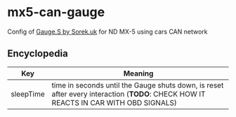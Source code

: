 # mx5-can-gauge
Config of [Gauge.S by Sorek.uk](https://github.com/handmade0octopus/gauge.s-sorek.uk) for ND MX-5 using cars CAN network


## Encyclopedia

| Key    | Meaning     |
| ------- | ------------ |
| sleepTime |time in seconds until the Gauge shuts down, is reset after every interaction (**TODO**: CHECK HOW IT REACTS IN CAR WITH OBD SIGNALS)  |

